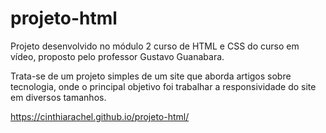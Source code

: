 # projeto-html
Projeto desenvolvido no módulo 2 curso de HTML e CSS do curso em vídeo, proposto pelo professor Gustavo Guanabara.

Trata-se de um projeto simples de um site que aborda artigos sobre tecnologia, onde o principal objetivo foi trabalhar a responsividade do site em diversos tamanhos.


https://cinthiarachel.github.io/projeto-html/
